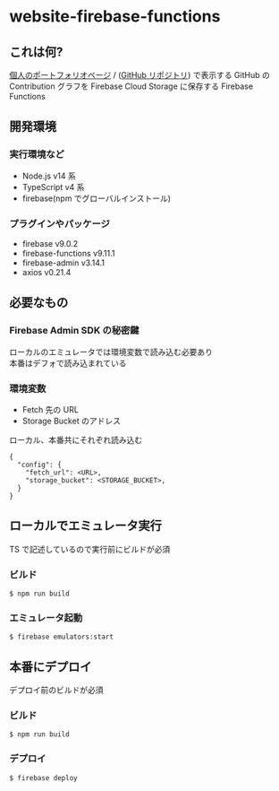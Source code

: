# website-firebase-functions

## これは何?

[個人のポートフォリオページ](https://y4shiro.net) / ([GitHub リポジトリ](https://github.com/y4shiro/website)) で表示する GitHub の Contribution グラフを Firebase Cloud Storage に保存する Firebase Functions

## 開発環境

### 実行環境など

- Node.js v14 系
- TypeScript v4 系
- firebase(npm でグローバルインストール)

### プラグインやパッケージ

- firebase v9.0.2
- firebase-functions v9.11.1
- firebase-admin v3.14.1
- axios v0.21.4

## 必要なもの

### Firebase Admin SDK の秘密鍵

ローカルのエミュレータでは環境変数で読み込む必要あり  
本番はデフォで読み込まれている

### 環境変数

- Fetch 先の URL
- Storage Bucket のアドレス

ローカル、本番共にそれぞれ読み込む

```
{
  "config": {
    "fetch_url": <URL>,
    "storage_bucket": <STORAGE_BUCKET>,
  }
}
```

## ローカルでエミュレータ実行

TS で記述しているので実行前にビルドが必須

### ビルド

```
$ npm run build
```

### エミュレータ起動

```
$ firebase emulators:start
```

## 本番にデプロイ

デプロイ前のビルドが必須

### ビルド

```
$ npm run build
```

### デプロイ

```
$ firebase deploy
```
